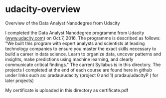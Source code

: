 # udacity-overview
Overview of the Data Analyst Nanodegree from Udacity

I completed the Data Analyst Nanodegree programme from Udacity (www.udacity.com) on Oct.7, 2016.
The programme is described as follows:
"We built this program with expert analysts and scientists at leading technology companies to ensure you master the exact skills necessary to build a career in data science. Learn to organize data, uncover patterns and insights, make predictions using machine learning, and clearly communicate critical findings."
The current Syllabus is in this directory.
The projects I completed at the end of each course are found here in github under links such as:
pradau/udacity (project 0 and 1)
pradau/udacityP<project number>  ( for later projects)

My certificate is uploaded in this directory as certificate.pdf
